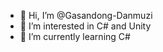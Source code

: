- 👋 Hi, I’m @Gasandong-Danmuzi
- 👀 I’m interested in C# and Unity
- 🌱 I’m currently learning C#

<!---
Gasandong-Danmuzi/Gasandong-Danmuzi is a ✨ special ✨ repository because its `README.md` (this file) appears on your GitHub profile.
You can click the Preview link to take a look at your changes.
--->
